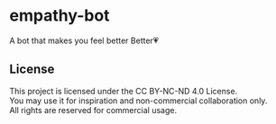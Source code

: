 # empathy-bot
A bot that makes you feel better Better💗


## License
This project is licensed under the CC BY-NC-ND 4.0 License.  
You may use it for inspiration and non-commercial collaboration only.  
All rights are reserved for commercial usage. 


